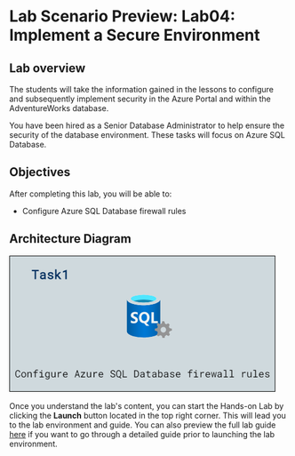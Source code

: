 # Lab Scenario Preview: Lab04: Implement a Secure Environment

## Lab overview

The students will take the information gained in the lessons to configure and subsequently implement security in the Azure Portal and within the AdventureWorks database.

You have been hired as a Senior Database Administrator to help ensure the security of the database environment. These tasks will focus on Azure SQL Database.

## Objectives

After completing this lab, you will be able to:

- Configure Azure SQL Database firewall rules

## Architecture Diagram

![](../images/preview04.png)

Once you understand the lab's content, you can start the Hands-on Lab by clicking the **Launch** button located in the top right corner. This will lead you to the lab environment and guide. You can also preview the full lab guide [here](https://experience.cloudlabs.ai/#/labguidepreview/00068343-31b8-4f27-8350-b596bf6570b1) if you want to go through a detailed guide prior to launching the lab environment. 
  